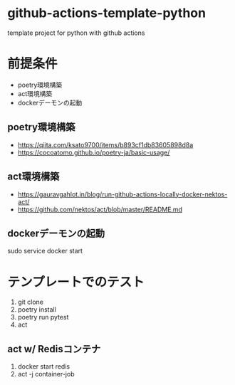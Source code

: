 # github-actions-template-python
template project for python with github actions

# 前提条件

- poetry環境構築
- act環境構築
- dockerデーモンの起動

## poetry環境構築

- https://qiita.com/ksato9700/items/b893cf1db83605898d8a
- https://cocoatomo.github.io/poetry-ja/basic-usage/

## act環境構築

- https://gauravgahlot.in/blog/run-github-actions-locally-docker-nektos-act/
- https://github.com/nektos/act/blob/master/README.md

## dockerデーモンの起動

sudo service docker start

# テンプレートでのテスト

1. git clone
2. poetry install
3. poetry run pytest
4. act

## act w/ Redisコンテナ

1. docker start redis
2. act -j container-job
